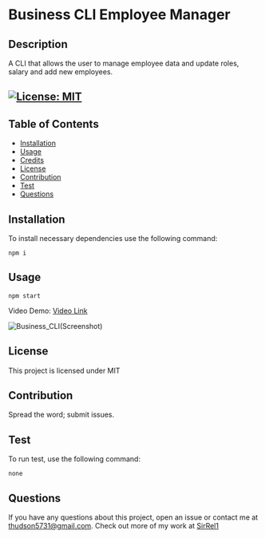 # Business CLI Employee Manager
## Description
A CLI that allows the user to manage employee data and update roles, salary and add new employees.
## [![License: MIT](https://img.shields.io/badge/License-MIT-yellow.svg)](https://opensource.org/licenses/MIT)

## Table of Contents
- [Installation](#installation)
- [Usage](#usage)
- [Credits](#credits)
- [License](#license)
- [Contribution](#contribute)
- [Test](#test)
- [Questions](#questions)

## Installation

To install necessary dependencies use the following command:
```
npm i
```
## Usage 
```
npm start
```
Video Demo: [Video Link](https://drive.google.com/file/d/1rDomWsiLM9RauqdXJobBCwkXO8XCS9Rw/view?usp=sharing)

![Business_CLI(Screenshot)](https://user-images.githubusercontent.com/89208706/152020121-1b27b3c1-0cfb-4b58-9d5e-b01bc7ff2b81.png)

## License 
This project is licensed under MIT

## Contribution
Spread the word; submit issues.

## Test
To run test, use the following command:
```
none
```


## Questions
If you have any questions about this project, open an issue or contact me at [thudson5731@gmail.com](dajuanhudson33@gmail.com). 
Check out more of my work at [SirRel1](https://github.com/SirRel1)

